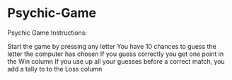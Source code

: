 # Psychic-Game
Psychic Game Instructions:

Start the game by pressing any letter
You have 10 chances to guess the letter the computer has chosen
If you guess correctly you get one point in the Win column
If you use up all your guesses before a correct match, you add a tally to to the Loss column